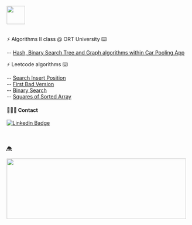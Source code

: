 <img height="50"  src="https://img.shields.io/badge/code-lab-fuchsia"></p>


  
<br>
  ⚡  Algorithms II class @ ORT University  ⌨️ 

  -- [Hash, Binary Search Tree and Graph algorithms within Car Pooling App](https://github.com/algoritmosii/CarPoolingApp) <br>

     
  ⚡  Leetcode algorithms  ⌨️ 
 
  -- [Search Insert Position](https://leetcode.com/submissions/detail/925397986/)<br>
  -- [First Bad Version](https://leetcode.com/submissions/detail/925398292/)<br>
  -- [Binary Search](https://leetcode.com/submissions/detail/914068302/)<br>
  -- [Squares of Sorted Array](https://leetcode.com/submissions/detail/914069785/)<br>

 #### 🧑🏻‍🎤 Contact
 
 [![Linkedin Badge](https://img.shields.io/badge/-lauralperez-blue?style=flat-square&logo=Linkedin&logoColor=white&link=https://www.linkedin.com/in/lauralperez/)](https://www.linkedin.com/in/lauralperez/)  
 
<br>

 ####
 👁️⃤
<p>
  <img align="left" width="490" height="165" src="https://github-readme-stats.vercel.app/api?username=tchnorider&show_icons=true&hide_border=false&line_height=20&title_color=b640ed&icon_color=e32be0&show_owner=true"/></p>

